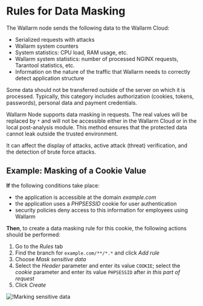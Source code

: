 [img-masking]:      ../../images/user-guides/rules/sensitive-data-rule.png

# Rules for Data Masking

The Wallarm node sends the following data to the Wallarm Cloud:

* Serialized requests with attacks
* Wallarm system counters
* System statistics: CPU load, RAM usage, etc.
* Wallarm system statistics: number of processed NGINX requests, Tarantool statistics, etc.
* Information on the nature of the traffic that Wallarm needs to correctly detect application structure

Some data should not be transferred outside of the server on which it is processed. Typically, this category includes authorization (cookies, tokens, passwords), personal data and payment credentials.

Wallarm Node supports data masking in requests. The real values will be replaced by `*` and will not be accessible either in the Wallarm Cloud or in the local post-analysis module. This method ensures that the protected data cannot leak outside the trusted environment.

It can affect the display of attacks, active attack (threat) verification, and the detection of brute force attacks.

## Example: Masking of a Cookie Value

**If** the following conditions take place:

* the application is accessible at the domain *example.com*
* the application uses a *PHPSESSID* cookie for user authentication
* security policies deny access to this information for employees using Wallarm

**Then**, to create a data masking rule for this cookie, the following actions should be performed:

1. Go to the *Rules* tab
1. Find the branch for `example.com/**/*.*` and click *Add rule*
1. Choose *Mask sensitive data*
1. Select the *Header* parameter and enter its value `COOKIE`; select the *cookie* parameter and enter its value `PHPSESSID` after *in this part of request*
1. Click *Create*

![!Marking sensitive data][img-masking]
